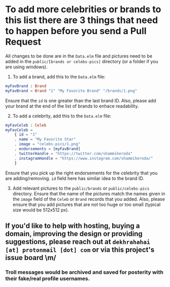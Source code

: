 # To add more celebrities or brands to this list there are 3 things that need to happen before you send a Pull Request
All changes to be done are in the `Data.elm` file and pictures need to be added in the `public/[brands or celebs-pics]` directory (or a folder if you are using windows).

1. To add a brand, add this to the `Data.elm` file:
```elm
myFavBrand : Brand
myFavBrand = Brand "1" "My Favorite Brand" "/brands/1.png" 
```
Ensure that the `id` is one greater than the last brand ID. Also, please add your brand at the end of the list of brands to enhace readability.

2. To add a celebrity, add this to the `Data.elm` file:
```elm
myFavCeleb : Celeb
myFavCeleb =
    { id = "1"
    , name = "My Favorite Star"
    , image = "celebs-pics/1.png"
    , endorsements = [myFavBrand]
    , twitterHandle = "https://twitter.com/shammiheroda"
    , instagramHandle = "https://www.instagram.com/shammiheroda/"
    }
```
Ensure that you pick up the right endorsements for the celebrity that you are adding/removing. `id` field here has similar idea to the brand ID.

3. Add relevant pictures to the `public/brands` or `public/celebs-pics` directory. Ensure that the name of the pictures match the names given in the `image` field of the `Celeb` or `Brand` records that you added. Also, please ensure that you add pictures that are not too huge or too small (typical size would be 512x512 px).


## If you'd like to help with hosting, buying a domain, improving the design or providing suggestions, please reach out at `dekhrahahai [at] protonmail [dot] com` or via this project's issue board \m/

### Troll messages would be archived and saved for posterity with their fake/real profile usernames.
